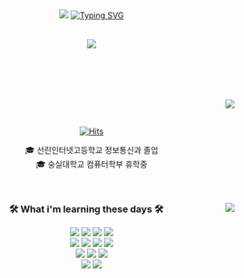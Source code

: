<header>
  <div align="center">
    <img
      src="https://capsule-render.vercel.app/api?type=waving&color=0:E34C26,10:DA5B0B,30:C6538C,75:3572A5,100:A371F7&height=120&animation=fadeIn&text=&section=header&fontAlign=70">
    <a href="https://git.io/typing-svg"><img
      alt="Typing SVG"
      src="https://readme-typing-svg.demolab.com?font=Satisfy&size=40&pause=1000&color=F7F7F7&background=FFFFFF00&center=true&vCenter=true&random=true&width=435&lines=Scanf-s (SULLUNG)"/></a><br><br><br>
    <img src="https://capsule-render.vercel.app/api?type=waving&color=0:E34C26,10:DA5B0B,30:C6538C,75:3572A5,100:A371F7&height=120&animation=fadeIn&text=&section=footer&fontAlign=70">
    <br><br><br>
  </div>
</header>

<div align="center">
  <img align="right" src="http://mazassumnida.wtf/api/v2/generate_badge?boj=calzone0404"/>
  
<br><br>
  
  [![Hits](https://hits.seeyoufarm.com/api/count/incr/badge.svg?url=https%3A%2F%2Fgithub.com%2FScanf-s&count_bg=%2379C83D&title_bg=%23555555&icon=&icon_color=%23E7E7E7&title=hits&edge_flat=false)](https://hits.seeyoufarm.com) 

  🎓 선린인터넷고등학교 정보통신과 졸업  
  🎓 숭실대학교 컴퓨터학부 휴학중
 
  <br>
 
</div>


<div align="center">
  
  <img align="right" src="https://github-readme-stats.vercel.app/api/top-langs/?username=Scanf-s&layout=compact&hide=javascript,css,scss,jupyter%20notebook&theme=dracula&langs_count=8"/>
  
  ### 🛠 What i'm learning these days 🛠

  <img src="https://img.shields.io/badge/C-blueviolet?style=plastic&logo=C&logoColor=white"/>
  <img src="https://img.shields.io/badge/C++-00599C?style=plastic&logo=C%2B%2B&logoColor=white"/>
  <img src="https://img.shields.io/badge/Python-informational?style=plastic&logo=Python&logoColor=white"/>
  <img src="https://img.shields.io/badge/Java-white?style=plastic&logo=openjdk&logoColor=black"/>
  <br>
  <img src="https://img.shields.io/badge/HTML5-e34f26?style=plastic&logo=html5&logoColor=white"/>
  <img src="https://img.shields.io/badge/CSS3-1772b6?style=plastic&logo=css3&logoColor=white"/>
  <img src="https://img.shields.io/badge/Javascript-F7DF1E?style=plastic&logo=javascript&logoColor=white"/>
  <img src="https://img.shields.io/badge/Android-34A853?style=plastic&logo=Android&logoColor=white"/>
  <br>
  <img src="https://img.shields.io/badge/Flask-000000?style=plastic&logo=flask&logoColor=white"/>
  <img src="https://img.shields.io/badge/Spring-6DB33F?style=plastic&logo=spring&logoColor=white"/>
  <img src="https://img.shields.io/badge/Django-092E20?style=plastic&logo=django&logoColor=white"/>
  <br>
  <img src="https://img.shields.io/badge/AWS-232F3E?style=plastic&logo=amazonaws&logoColor=white"/>
  <img src="https://img.shields.io/badge/Docker-2496ED?style=plastic&logo=Docker&logoColor=white"/>
</div>

